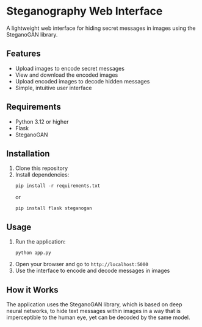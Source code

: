 # Steganography Web Interface

A lightweight web interface for hiding secret messages in images using the SteganoGAN library.

## Features

- Upload images to encode secret messages
- View and download the encoded images
- Upload encoded images to decode hidden messages
- Simple, intuitive user interface

## Requirements

- Python 3.12 or higher
- Flask
- SteganoGAN

## Installation

1. Clone this repository
2. Install dependencies:
   ```
   pip install -r requirements.txt
   ```
   or
   ```
   pip install flask steganogan
   ```

## Usage

1. Run the application:
   ```
   python app.py
   ```
2. Open your browser and go to `http://localhost:5000`
3. Use the interface to encode and decode messages in images

## How it Works

The application uses the SteganoGAN library, which is based on deep neural networks, to hide text messages within images in a way that is imperceptible to the human eye, yet can be decoded by the same model.
